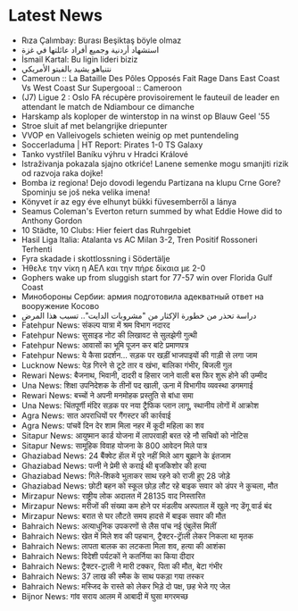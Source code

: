 # Latest News
-  Rıza Çalımbay: Burası Beşiktaş böyle olmaz
-  استشهاد أردنية وجميع أفراد عائلتها في غزة
-  İsmail Kartal: Bu ligin lideri biziz
-  نتنياهو يشيد بالفيتو الأمريكي
-  Cameroun :: La Bataille Des Pôles Opposés Fait Rage Dans East Coast Vs West Coast Sur Supergooal :: Cameroon
-  (J7) Ligue 2 : Oslo FA récupère provisoirement le fauteuil de leader en attendant le match de Ndiambour ce dimanche
-  Harskamp als koploper de winterstop in na winst op Blauw Geel '55
-  Stroe sluit af met belangrijke driepunter
-  VVOP en Valleivogels schieten weinig op met puntendeling
-  Soccerladuma | HT Report: Pirates 1-0 TS Galaxy
-  Tanko vystřílel Baníku výhru v Hradci Králové
-  Istraživanja pokazala sjajno otkriće! Lanene semenke mogu smanjiti rizik od razvoja raka dojke!
-  Bomba iz regiona! Dejo dovodi legendu Partizana na klupu Crne Gore? Spominju se još neka velika imena!
-  Könyvet ír az egy éve elhunyt bükki füvesemberről a lánya
-  Seamus Coleman's Everton return summed by what Eddie Howe did to Anthony Gordon
-  10 Städte, 10 Clubs: Hier feiert das Ruhrgebiet
-  Hasil Liga Italia: Atalanta vs AC Milan 3-2, Tren Positif Rossoneri Terhenti
-  Fyra skadade i skottlossning i Södertälje
-  Ήθελε την νίκη η ΑΕΛ και την πήρε δίκαια με 2-0
-  Gophers wake up from sluggish start for 77-57 win over Florida Gulf Coast
-  Минобороны Сербии: армия подготовила адекватный ответ на вооружение Косово
-  دراسة تحذر من خطورة الإكثار من "مشروبات الدايت".. تسبب هذا المرض
-  Fatehpur News: संकल्प यात्रा में श्रम विभाग नदारद
-  Fatehpur News: सुसाइड नोट की लिखावट से सुलझेगी गुत्थी
-  Fatehpur News: आवासों का भूमि पूजन कर बांटे प्रमाणपत्र
-  Fatehpur News: ये कैसा प्रदर्शन... सड़क पर खड़ीं भाजपाइयों की गाड़ी से लगा जाम
-  Lucknow News: पेड़ गिरने से टूटे तार व खंभा, बालिका गंभीर, बिजली गुल
-  Rewari News: बैजनाथ, भिवानी, दादरी व हिसार जाने वाली बस फिर शुरू होने की उम्मीद
-  Una News: शिक्षा उपनिदेशक के तीनों पद खाली, ऊना में विभागीय व्यवस्था डगमगाई
-  Rewari News: बच्चों ने अपनी मनमोहक प्रस्तुति से बांधा समा
-  Una News: चिंतपूर्णी मंदिर सड़क पर नया ट्रैफिक प्लान लागू, स्थानीय लोगों में आक्रोश
-  Agra News: सात अपराधियों पर गैंगस्टर की कार्रवाई
-  Agra News: पांचवें दिन देर शाम मिला नहर में कूदी महिला का शव
-  Sitapur News: आयुष्मान कार्ड योजना में लापरवाही बरत रहे नौ सचिवों को नोटिस
-  Sitapur News: सामूहिक विवाह योजना के 800 आवेदन मिले पात्र
-  Ghaziabad News: 24 बैंक्वेट हाॅल में पूरे नहीं मिले आग बुझाने के इंतजाम
-  Ghaziabad News: पत्नी ने प्रेमी से कराई थी बृजकिशोर की हत्या
-  Ghaziabad News: गिले-शिकवे भुलाकर साथ रहने को राजी हुए 28 जोड़े
-  Ghaziabad News: छोटी बहन को स्कूल छोड़ लौट रहे बाइक सवार को डंपर ने कुचला, मौत
-  Mirzapur News: राष्ट्रीय लोक अदालत में 28135 वाद निस्तारित
-  Mirzapur News: मरीजों की संख्या कम होने पर मंडलीय अस्पताल में खुले नए डेंगू वार्ड बंद
-  Mirzapur News: बरात से घर लौटते समय हादसे में बाइक सवार की मौत
-  Bahraich News: अत्याधुनिक उपकरणों से लैस पांच नई एंबुलेंस मिलीं
-  Bahraich News: खेत में मिले शव की पहचान, ट्रैक्टर-ट्राॅली लेकर निकला था मृतक
-  Bahraich News: लापता बालक का लटकता मिला शव, हत्या की आशंका
-  Bahraich News: विदेशी पर्यटकों ने कतर्निया का किया दीदार
-  Bahraich News: ट्रैक्टर-ट्राली ने मारी टक्कर, पिता की मौत, बेटा गंभीर
-  Bahraich News: 37 लाख की स्मैक के साथ पकड़ा गया तस्कर
-  Bahraich News: मस्जिद के रास्ते को लेकर भिड़े दो पक्ष, छह भेजे गए जेल
-  Bijnor News: गांव सराय आलम में आबादी में घुसा मगरमच्छ
